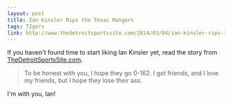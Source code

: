 ```yaml
---
layout: post
title: Ian Kinsler Rips the Texas Rangers
tags: TIgers
link: http://www.thedetroitsportssite.com/2014/03/04/ian-kinsler-rips-the-texas-rangers-i-hope-they-go-0-162/42069
---
```


If you haven't found time to start liking Ian Kinsler yet, read the story from [TheDetroitSportsSite.com](http://www.thedetroitsportssite.com).

>To be honest with you, I hope they go 0-162. I got friends, and I love my friends, but I hope they lose their ass.

I'm with you, Ian!
